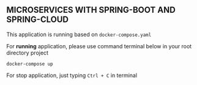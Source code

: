 MICROSERVICES WITH SPRING-BOOT AND SPRING-CLOUD
-

This application is running based on `docker-compose.yaml`

For **running** application, please use command terminal below in your root directory project

    docker-compose up

For stop application, just typing `Ctrl + C` in terminal

